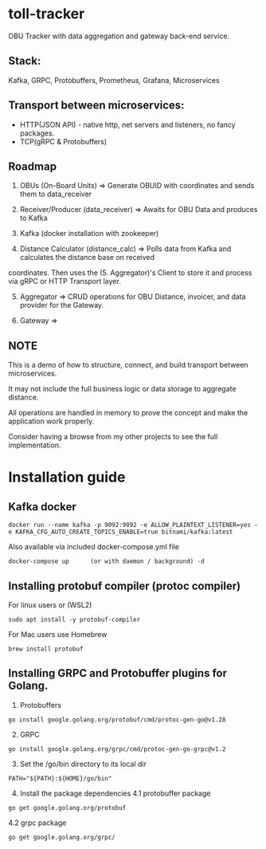 # toll-tracker
OBU Tracker with data aggregation and gateway back-end service.

## Stack: 
Kafka, GRPC, Protobuffers, Prometheus, Grafana, Microservices

## Transport between microservices:
- HTTP(JSON API) - native http, net servers and listeners, no fancy packages.
- TCP(gRPC & Protobuffers)

## Roadmap
1. OBUs (On-Board Units) => Generate OBUID with coordinates and sends them to data_receiver

2. Receiver/Producer (data_receiver) => Awaits for OBU Data and produces to Kafka

3. Kafka (docker installation with zookeeper)

4. Distance Calculator (distance_calc) => Polls data from Kafka and calculates the distance base on received

coordinates. Then uses the (5. Aggregator)'s Client to store it and process via gRPC or HTTP Transport layer.

5. Aggregator => CRUD operations for OBU Distance, invoicer, and data provider for the Gateway.

6. Gateway =>

## NOTE
This is a demo of how to structure, connect, and build transport between microservices.

It may not include the full business logic or data storage to aggregate distance.

All operations are handled in memory to prove the concept and make the application work properly.

Consider having a browse from my other projects to see the full implementation.

# Installation guide
## Kafka docker
```
docker run --name kafka -p 9092:9092 -e ALLOW_PLAINTEXT_LISTENER=yes -e KAFKA_CFG_AUTO_CREATE_TOPICS_ENABLE=true bitnami/kafka:latest 
```
Also available via included docker-compose.yml file
```
docker-compose up      (or with daemon / background) -d
```

## Installing protobuf compiler (protoc compiler) 
For linux users or (WSL2) 
```
sudo apt install -y protobuf-compiler
```

For Mac users use Homebrew
```
brew install protobuf
```

## Installing GRPC and Protobuffer plugins for Golang.
1. Protobuffers
```
go install google.golang.org/protobuf/cmd/protoc-gen-go@v1.28
```

2. GRPC 
```
go install google.golang.org/grpc/cmd/protoc-gen-go-grpc@v1.2
```

3. Set the /go/bin directory to its local dir
```
PATH="${PATH}:${HOME}/go/bin"
```

4. Install the package dependencies
4.1 protobuffer package
```
go get google.golang.org/protobuf
```
4.2 grpc package
```
go get google.golang.org/grpc/
```